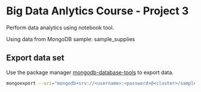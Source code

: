 # Big Data Anlytics Course - Project 3

Perform data analytics using notebook tool.

Using data from MongoDB sample: sample_supplies

## Export data set

Use the package manager [mongodb-database-tools](https://www.mongodb.com/docs/database-tools/installation/installation/) to export data.

```bash
mongoexport --uri="mongodb+srv://<username>:<password>@<cluster>/sample_supplies" --collection="sales" --out=sales.json
```